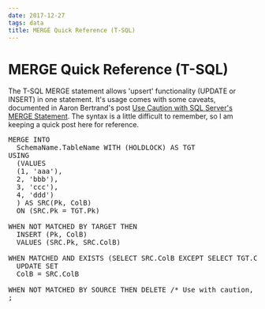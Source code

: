 ```yaml
---
date: 2017-12-27
tags: data
title: MERGE Quick Reference (T-SQL)
---
```

# MERGE Quick Reference (T-SQL)

The T-SQL MERGE statement allows 'upsert' functionality (UPDATE or INSERT) in one statement. It&#39;s usage comes with some caveats, documented in Aaron Bertrand&#39;s post [Use Caution with SQL Server&#39;s MERGE Statement](https://www.mssqltips.com/sqlservertip/3074/use-caution-with-sql-servers-merge-statement/). The syntax is a little difficult to remember, so I am keeping a quick post here for reference.

<pre data-enlighter-language="sql">
MERGE INTO
  SchemaName.TableName WITH (HOLDLOCK) AS TGT
USING
  (VALUES
  (1, 'aaa'),
  2, 'bbb'),
  3, 'ccc'),
  4, 'ddd')
  ) AS SRC(Pk, ColB)
  ON (SRC.Pk = TGT.Pk)

WHEN NOT MATCHED BY TARGET THEN
  INSERT (Pk, ColB)
  VALUES (SRC.Pk, SRC.ColB)

WHEN MATCHED AND EXISTS (SELECT SRC.ColB EXCEPT SELECT TGT.ColB) THEN /* Don't update if the values are the same */
  UPDATE SET
  ColB = SRC.ColB

WHEN NOT MATCHED BY SOURCE THEN DELETE /* Use with caution, but will keep the target table in sync with the source */
;
</pre>